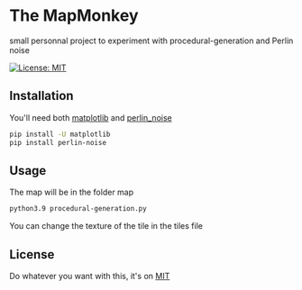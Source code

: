 # The MapMonkey
small personnal project to experiment with procedural-generation and Perlin noise

 [![License: MIT](https://img.shields.io/badge/License-MIT-yellow.svg)](https://opensource.org/licenses/MIT)                    


## Installation

You'll need both [matplotlib](https://matplotlib.org/stable/users/installing/index.html) and [perlin_noise](https://pypi.org/project/perlin-noise/#description)

```bash
pip install -U matplotlib
pip install perlin-noise
```

## Usage
The map will be in the folder map
```bash
python3.9 procedural-generation.py
```
You can change the texture of the tile in the tiles file

## License
Do whatever you want with this, it's on [MIT](https://choosealicense.com/licenses/mit/)
